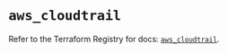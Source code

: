 # `aws_cloudtrail`

Refer to the Terraform Registry for docs: [`aws_cloudtrail`](https://registry.terraform.io/providers/hashicorp/aws/5.86.1/docs/resources/cloudtrail).
